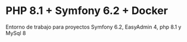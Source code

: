 # PHP 8.1 + Symfony 6.2 + Docker
Entorno de trabajo para proyectos Symfony 6.2, EasyAdmin 4, php 8.1 y MySql 8
